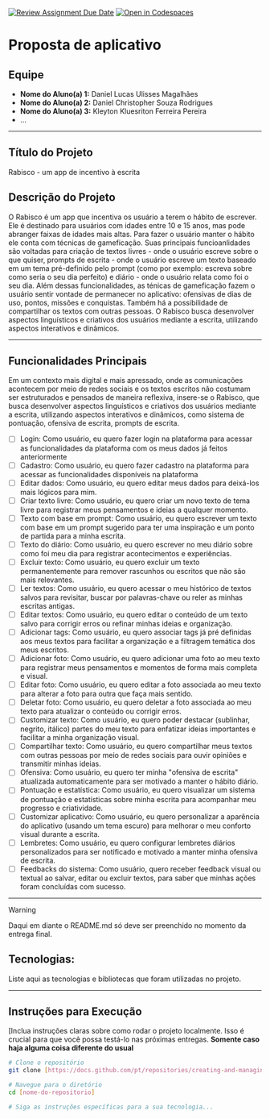[![Review Assignment Due Date](https://classroom.github.com/assets/deadline-readme-button-22041afd0340ce965d47ae6ef1cefeee28c7c493a6346c4f15d667ab976d596c.svg)](https://classroom.github.com/a/AR7CADm8)
[![Open in Codespaces](https://classroom.github.com/assets/launch-codespace-2972f46106e565e64193e422d61a12cf1da4916b45550586e14ef0a7c637dd04.svg)](https://classroom.github.com/open-in-codespaces?assignment_repo_id=20885040)
# Proposta de aplicativo

## Equipe
* **Nome do Aluno(a) 1:** Daniel Lucas Ulisses Magalhães
* **Nome do Aluno(a) 2:** Daniel Christopher Souza Rodrigues
* **Nome do Aluno(a) 3:** Kleyton Kluesriton Ferreira Pereira
* ...

---

## Título do Projeto
Rabisco - um app de incentivo à escrita

## Descrição do Projeto
O Rabisco é um app que incentiva os usuário a terem o hábito de escrever. Ele é destinado para usuários com idades entre 10 e 15 anos, mas pode abranger faixas de idades mais altas. Para fazer o usuário manter o hábito ele conta com técnicas de gameficação. Suas principais funcioanlidades são voltadas para criação de textos livres - onde o usuário escreve sobre o que quiser, prompts de escrita - onde o usuário escreve um texto baseado em um tema pré-definido pelo prompt (como por exemplo: escreva sobre como seria o seu dia perfeito) e diário - onde o usuário relata como foi o seu dia.
Além dessas funcionalidades, as ténicas de gameficação fazem o usuário sentir vontade de permanecer no aplicativo: ofensivas de dias de uso, pontos, missões e conquistas. Também há a possibilidade de compartilhar os textos com outras pessoas.
O Rabisco busca desenvolver aspectos linguísticos e criativos dos usuários mediante a escrita, utilizando aspectos interativos e dinâmicos. 

---

## Funcionalidades Principais
Em um contexto mais digital e mais apressado, onde as comunicações acontecem por meio de redes sociais e os textos escritos não costumam ser estruturados e pensados de maneira reflexiva, insere-se o Rabisco, que busca desenvolver aspectos linguísticos e criativos dos usuários mediante a escrita, utilizando aspectos interativos e dinâmicos, como sistema de pontuação, ofensiva de escrita, prompts de escrita.

- [ ] Login: Como usuário, eu quero fazer login na plataforma para acessar as funcionalidades da plataforma com os meus dados já feitos anteriormente
- [ ] Cadastro: Como usuário, eu quero fazer cadastro na plataforma para acessar as funcionalidades disponíveis na plataforma
- [ ] Editar dados: Como usuário, eu quero editar meus dados para deixá-los mais lógicos para mim.
- [ ] Criar texto livre: Como usuário, eu quero criar um novo texto de tema livre para registrar meus pensamentos e ideias a qualquer momento.
- [ ] Texto com base em prompt: Como usuário, eu quero escrever um texto com base em um prompt sugerido para ter uma inspiração e um ponto de partida para a minha escrita.
- [ ] Texto do diário: Como usuário, eu quero escrever no meu diário sobre como foi meu dia para registrar acontecimentos e experiências.
- [ ] Excluir texto: Como usuário, eu quero excluir um texto permanentemente para remover rascunhos ou escritos que não são mais relevantes.
- [ ] Ler textos: Como usuário, eu quero acessar o meu histórico de textos salvos para revisitar, buscar por palavras-chave ou reler as minhas escritas antigas.
- [ ] Editar textos: Como usuário, eu quero editar o conteúdo de um texto salvo para corrigir erros ou refinar minhas ideias e organização.
- [ ] Adicionar tags: Como usuário, eu quero associar tags já pré definidas aos meus textos para facilitar a organização e a filtragem temática dos meus escritos.
- [ ] Adicionar foto: Como usuário, eu quero adicionar uma foto ao meu texto para registrar meus pensamentos e momentos de forma mais completa e visual.
- [ ] Editar foto: Como usuário, eu quero editar a foto associada ao meu texto para alterar a foto para outra que faça mais sentido.
- [ ] Deletar foto: Como usuário, eu quero deletar a foto associada ao meu texto para atualizar o conteúdo ou corrigir erros.
- [ ] Customizar texto: Como usuário, eu quero poder destacar (sublinhar, negrito, itálico) partes do meu texto para enfatizar ideias importantes e facilitar a minha organização visual.
- [ ] Compartilhar texto: Como usuário, eu quero compartilhar meus textos com outras pessoas por meio de redes sociais para ouvir opiniões e transmitir minhas ideias.
- [ ] Ofensiva: Como usuário, eu quero ter minha "ofensiva de escrita" atualizada automaticamente para ser motivado a manter o hábito diário.
- [ ] Pontuação e estatística: Como usuário, eu quero visualizar um sistema de pontuação e estatísticas sobre minha escrita para acompanhar meu progresso e criatividade.
- [ ] Customizar aplicativo: Como usuário, eu quero personalizar a aparência do aplicativo (usando um tema escuro) para melhorar o meu conforto visual durante a escrita.
- [ ] Lembretes: Como usuário, eu quero configurar lembretes diários personalizados para ser notificado e motivado a manter minha ofensiva de escrita.
- [ ] Feedbacks do sistema: Como usuário, quero receber feedback visual ou textual ao salvar, editar ou excluir textos, para saber que minhas ações foram concluídas com sucesso.

---

> [!WARNING]
> Daqui em diante o README.md só deve ser preenchido no momento da entrega final.

##  Tecnologias: 
Liste aqui as tecnologias e bibliotecas que foram utilizadas no projeto.

---

## Instruções para Execução
[Inclua instruções claras sobre como rodar o projeto localmente. Isso é crucial para que você possa testá-lo nas próximas entregas. **Somente caso haja alguma coisa diferente do usual**

```bash
# Clone o repositório
git clone [https://docs.github.com/pt/repositories/creating-and-managing-repositories/about-repositories](https://docs.github.com/pt/repositories/creating-and-managing-repositories/about-repositories)

# Navegue para o diretório
cd [nome-do-repositorio]

# Siga as instruções específicas para a sua tecnologia...
